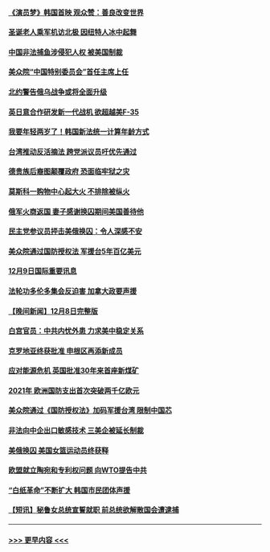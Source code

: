 #### [《演员梦》韩国首映 观众赞：善良改变世界](../pages/prog202/a103594550.md?t=12100350) 
#### [圣诞老人乘军机访北极 因纽特人冰中起舞](../pages/prog202/a103594509.md?t=12100350) 
#### [中国非法捕鱼涉侵犯人权 被美国制裁](../pages/prog202/a103594414.md?t=12100350) 
#### [美众院“中国特别委员会”首任主席上任](../pages/prog202/a103594380.md?t=12100350) 
#### [北约警告俄乌战争或将全面升级](../pages/prog202/a103594385.md?t=12100350) 
#### [英日意合作研发新一代战机 欲超越美F-35](../pages/prog202/a103594346.md?t=12100350) 
#### [我要年轻两岁了！韩国新法统一计算年龄方式](../pages/prog202/a103594309.md?t=12100350) 
#### [台湾推动反活摘法 跨党派议员吁优先通过](../pages/prog202/a103594310.md?t=12100350) 
#### [德贵族后裔图颠覆政府 恐面临牢狱之灾](../pages/prog202/a103594297.md?t=12100350) 
#### [莫斯科一购物中心起大火 不排除被纵火](../pages/prog202/a103594188.md?t=12100350) 
#### [俄军火商返国 妻子感谢换囚期间美国善待他](../pages/prog202/a103594185.md?t=12100350) 
#### [民主党参议员抨击美俄换囚：令人深感不安](../pages/prog202/a103594207.md?t=12100350) 
#### [美众院通过国防授权法 军援台5年百亿美元](../pages/prog202/a103594192.md?t=12100350) 
#### [12月9日国际重要讯息](../pages/prog202/a103594189.md?t=12100350) 
#### [法轮功多伦多集会反迫害 加拿大政要声援](../pages/prog202/a103594125.md?t=12100350) 
#### [【晚间新闻】12月8日完整版](../pages/prog202/a103593985.md?t=12100350) 
#### [白宫官员：中共内忧外患 力求美中稳定关系](../pages/prog202/a103593856.md?t=12100350) 
#### [克罗地亚终获批准 申根区再添新成员](../pages/prog202/a103593897.md?t=12100350) 
#### [应对能源危机 英国批准30年来首座新煤矿](../pages/prog202/a103593899.md?t=12100350) 
#### [2021年 欧洲国防支出首次突破两千亿欧元](../pages/prog202/a103593891.md?t=12100350) 
#### [美众院通过《国防授权法》加码军援台湾 限制中国芯](../pages/prog202/a103593838.md?t=12100350) 
#### [非法向中企出口敏感技术 三美企被延长制裁](../pages/prog202/a103593706.md?t=12100350) 
#### [美俄换囚 美国女篮运动员终获释](../pages/prog202/a103593751.md?t=12100350) 
#### [欧盟就立陶宛和专利权问题 向WTO提告中共](../pages/prog202/a103593720.md?t=12100350) 
#### [“白纸革命”不断扩大 韩国市民团体声援](../pages/prog202/a103593712.md?t=12100350) 
#### [【短讯】秘鲁女总统宣誓就职 前总统欲解散国会遭逮捕](../pages/prog202/a103593718.md?t=12100350) 

----
#### [ >>> 更早内容 <<< ](../indexes/prog202-earlier.md)
